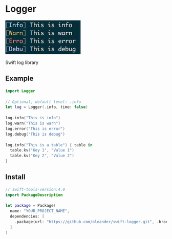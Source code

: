 # Logger

![Printscreen](Resources/printscreen.png)

Swift log library

## Example

``` swift
import Logger

// Optional, default level: .info
let log = Logger(.info, time: false)

log.info("This is info")
log.warn("This is warn")
log.error("This is error")
log.debug("This is debug")

log.info("This is a table") { table in
  table.kv("Key 1", "Value 1")
  table.kv("Key 2", "Value 2")
}
```

## Install

``` swift
// swift-tools-version:4.0
import PackageDescription

let package = Package(
  name: "YOUR_PROJECT_NAME",
  dependencies: [
    .package(url: "https://github.com/oleander/swift-logger.git", .branch("master")),
  ]
)
```
